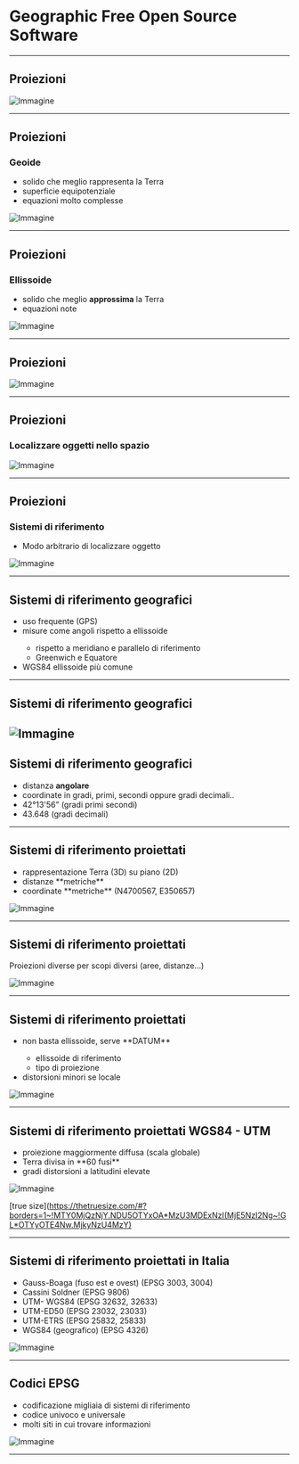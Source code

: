 # Geographic Free Open Source Software

---

## Proiezioni

![Immagine](assets/proj.png)

---

## Proiezioni

### Geoide

* solido che meglio rappresenta la Terra
* superficie equipotenziale
* equazioni molto complesse

![Immagine](assets/proj2.png) <!-- .element: class="fragment" data-fragment-index="1" style="height:30%;width:30%;"-->

---

## Proiezioni

### Ellissoide

* solido che meglio **approssima** la Terra
* equazioni note

![Immagine](assets/proj3.png) <!-- .element: class="fragment" data-fragment-index="1" style="height:30%;width:30%;"-->

---

## Proiezioni


![Immagine](assets/proj4.png)

---

## Proiezioni

### Localizzare oggetti nello spazio

![Immagine](assets/proj5.jpeg) <!-- .element: style="height:40%;width:40%;"-->

---

## Proiezioni

### Sistemi di riferimento

* Modo arbitrario di localizzare oggetto

![Immagine](assets/proj6.png)

---

## Sistemi di riferimento geografici


<ul>
    <li class="fragment" data-fragment-index="1">uso frequente (GPS)</li>
    <li class="fragment" data-fragment-index="2">misure come angoli rispetto a ellissoide</li>
        <ul>
        <li class="fragment" data-fragment-index="3">rispetto a meridiano e parallelo di riferimento</li>
        <li class="fragment" data-fragment-index="4">Greenwich e Equatore</li>
        </ul>
    <li class="fragment" data-fragment-index="5">WGS84 ellissoide più comune</li>
</ul>


---

## Sistemi di riferimento geografici

![Immagine](assets/proj_geo.png)
---

## Sistemi di riferimento geografici

* distanza **angolare**
* coordinate in gradi, primi, secondi oppure gradi decimali..
* 42°13'56” (gradi primi secondi)
* 43.648 (gradi decimali)

---

## Sistemi di riferimento proiettati

<ul>
    <li class="fragment" data-fragment-index="1">rappresentazione Terra (3D) su piano (2D)</li>
    <li class="fragment" data-fragment-index="2">distanze **metriche** </li>
    <li class="fragment" data-fragment-index="3">coordinate **metriche** (N4700567, E350657)</li>
</ul>

![Immagine](assets/proj_pro.png) <!-- .element: class="fragment" data-fragment-index="4" style="height:50%;width:50%;"-->

---

## Sistemi di riferimento proiettati

Proiezioni diverse per scopi diversi (aree, distanze...)

![Immagine](assets/proj_pro2.png) <!-- .element: class="fragment" data-fragment-index="4" style="height:40%;width:40%;"-->

---

## Sistemi di riferimento proiettati

<ul>
    <li class="fragment" data-fragment-index="1">non basta ellissoide, serve **DATUM**</li>
        <ul>
        <li class="fragment" data-fragment-index="2">ellissoide di riferimento</li>
        <li class="fragment" data-fragment-index="3">tipo di proiezione</li>
        </ul>
    <li class="fragment" data-fragment-index="4">distorsioni minori se locale</li>
</ul>

![Immagine](assets/proj_pro3.png) <!-- .element: class="fragment" data-fragment-index="4" style="height:40%;width:40%;"-->

---

## Sistemi di riferimento proiettati WGS84 - UTM

<ul>
    <li class="fragment" data-fragment-index="1">proiezione maggiormente diffusa (scala globale)</li>
    <li class="fragment" data-fragment-index="2">Terra divisa in **60 fusi** </li>
    <li class="fragment" data-fragment-index="3">gradi distorsioni a latitudini elevate</li>
</ul>

![Immagine](assets/proj_pro4.png) <!-- .element: class="fragment" data-fragment-index="4" style="height:60%;width:60%;"-->

[true size](https://thetruesize.com/#?borders=1~!MTY0MjQzNjY.NDU5OTYxOA*MzU3MDExNzI(MjE5NzI2Ng~!GL*OTYyOTE4Nw.MjkyNzU4MzY)

---

## Sistemi di riferimento proiettati in Italia

<ul>
    <li class="fragment" data-fragment-index="1">Gauss-Boaga (fuso est e ovest) (EPSG 3003, 3004)</li>
    <li class="fragment" data-fragment-index="2">Cassini Soldner (EPSG 9806) </li>
    <li class="fragment" data-fragment-index="3">UTM- WGS84 (EPSG 32632, 32633)</li>
    <li class="fragment" data-fragment-index="4">UTM-ED50 (EPSG 23032, 23033)</li>
    <li class="fragment" data-fragment-index="5">UTM-ETRS (EPSG 25832, 25833)</li>
    <li class="fragment" data-fragment-index="6">WGS84 (geografico) (EPSG 4326) </li>
</ul>

![Immagine](assets/proj_pro5.png) <!-- .element: class="fragment" data-fragment-index="7" style="height:60%;width:60%;"-->

---

## Codici EPSG

* codificazione migliaia di sistemi di riferimento
* codice univoco e universale
* molti siti in cui trovare informazioni

![Immagine](assets/epsg.png) <!-- .element: style="height:60%;width:60%;"-->

---




















